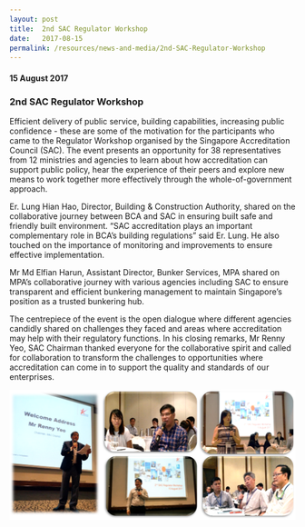 ```yaml
---
layout: post
title:  2nd SAC Regulator Workshop
date:   2017-08-15
permalink: /resources/news-and-media/2nd-SAC-Regulator-Workshop
---
```

#### 15 August 2017
### **2nd SAC Regulator Workshop**

Efficient delivery of public service, building capabilities, increasing public confidence - these are some of the motivation for the participants who came to the Regulator Workshop organised by the Singapore Accreditation Council (SAC). The event presents an opportunity for 38 representatives from 12 ministries and agencies to learn about how accreditation can support public policy, hear the experience of their peers and explore new means to work together more effectively through the whole-of-government approach.

Er. Lung Hian Hao, Director, Building & Construction Authority, shared on the collaborative journey between BCA and SAC in ensuring built safe and friendly built environment. “SAC accreditation plays an important complementary role in BCA’s building regulations” said Er. Lung. He also touched on the importance of monitoring and improvements to ensure effective implementation.

Mr Md Elfian Harun, Assistant Director, Bunker Services, MPA shared on MPA’s collaborative journey with various agencies including SAC to ensure transparent and efficient bunkering management to maintain Singapore’s position as a trusted bunkering hub.

The centrepiece of the event is the open dialogue where different agencies candidly shared on challenges they faced and areas where accreditation may help with their regulatory functions.  In his closing remarks, Mr Renny Yeo, SAC Chairman thanked everyone for the collaborative spirit and called for collaboration to transform the challenges to opportunities where accreditation can come in to support the quality and standards of our enterprises.

![regulatorworkshop2017](/images/regulatorworkshop2017.png)
